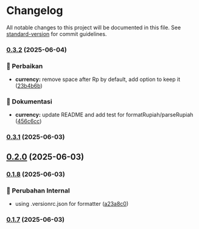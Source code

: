 # Changelog

All notable changes to this project will be documented in this file. See [standard-version](https://github.com/conventional-changelog/standard-version) for commit guidelines.

### [0.3.2](https://github.com/liu-purnomo/indo-format/compare/v0.3.1...v0.3.2) (2025-06-04)


### 🐛 Perbaikan

* **currency:** remove space after Rp by default, add option to keep it ([23b4b6b](https://github.com/liu-purnomo/indo-format/commit/23b4b6be9fbba9d75d45e96fa5f8bd124c6be862))


### 📝 Dokumentasi

* **currency:** update README and add test for formatRupiah/parseRupiah ([456c6cc](https://github.com/liu-purnomo/indo-format/commit/456c6ccf6386201cd7ad5587aafd9efb2310be16))

### [0.3.1](https://github.com/liu-purnomo/indo-format/compare/v0.3.0...v0.3.1) (2025-06-03)

## [0.2.0](https://github.com/liu-purnomo/indo-format/compare/v0.1.8...v0.2.0) (2025-06-03)

### [0.1.8](https://github.com/liu-purnomo/indo-format/compare/v0.1.7...v0.1.8) (2025-06-03)


### 🔧 Perubahan Internal

* using .versionrc.json for formatter ([a23a8c0](https://github.com/liu-purnomo/indo-format/commit/a23a8c0b6ad71d56bd92e0d626a9364cc4452257))

### [0.1.7](https://github.com/liu-purnomo/indo-format/compare/v0.1.6...v0.1.7) (2025-06-03)
